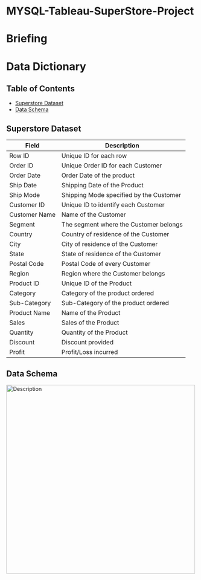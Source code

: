 # MYSQL-Tableau-SuperStore-Project

# Briefing

# Data Dictionary

## Table of Contents
- [Superstore Dataset](#Superstore-Dataset)
- [Data Schema](#Data-Schema)

## Superstore Dataset

| Field          | Description                                           |
|----------------|-------------------------------------------------------|
| Row ID         | Unique ID for each row                                |
| Order ID       | Unique Order ID for each Customer                     |
| Order Date     | Order Date of the product                             |
| Ship Date      | Shipping Date of the Product                          |
| Ship Mode      | Shipping Mode specified by the Customer               |
| Customer ID    | Unique ID to identify each Customer                   |
| Customer Name  | Name of the Customer                                  |
| Segment        | The segment where the Customer belongs                |
| Country        | Country of residence of the Customer                  |
| City           | City of residence of the Customer                     |
| State          | State of residence of the Customer                    |
| Postal Code    | Postal Code of every Customer                         |
| Region         | Region where the Customer belongs                     |
| Product ID     | Unique ID of the Product                              |
| Category       | Category of the product ordered                       |
| Sub-Category   | Sub-Category of the product ordered                   |
| Product Name   | Name of the Product                                   |
| Sales          | Sales of the Product                                  |
| Quantity       | Quantity of the Product                               |
| Discount       | Discount provided                                     |
| Profit         | Profit/Loss incurred                                  |

## Data Schema
<img src="https://github.com/rml-lee/MYSQL-Tableau-SuperStore-Project/assets/160198611/0d25e0dd-5a5f-4515-83eb-df617e8f8598" alt="Description" width="500"/>


